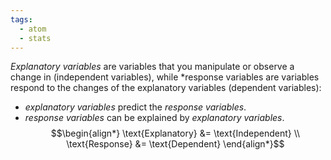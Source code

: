 ```yaml
---
tags:
  - atom
  - stats
---
```

*Explanatory variables* are variables that you manipulate or observe a change in (independent variables), while *response variables are variables respond to the changes of the explanatory variables (dependent variables):
- *explanatory variables* predict the *response variables*.
- *response variables* can be explained by *explanatory variables*.
$$\begin{align*}
	\text{Explanatory} &= \text{Independent} \\
	\text{Response} &= \text{Dependent}
\end{align*}$$